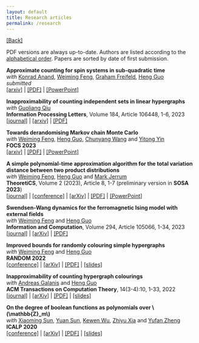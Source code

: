 ```yaml
---
layout: default
title: Research articles
permalink: /research
---
```


[[Back]](/)

PDF versions are always up-to-date. Authors are listed according to the [alphabetical order](https://en.wikipedia.org/wiki/Hardy-Littlewood_Rule). Papers are sorted by date of first submission. 

**Approximate counting for spin systems in sub-quadratic time**  
*with* [Konrad Anand](https://dblp.org/pid/264/4971.html), [Weiming Feng](https://fwm94.github.io/), [Graham Freifeld](https://www.inf.ed.ac.uk/people/students/Graham_Freifeld.html), [Heng Guo](http://homepages.inf.ed.ac.uk/hguo/)  
*submitted*  
[[arxiv]](https://arxiv.org/abs/2306.14867) | [[PDF]](/assets/papers/sub_quadratic_counting.pdf) | [[PowerPoint]](/assets/slides/subquadratic.pptx)

**Inapproximability of counting independent sets in linear hypergraphs**  
*with* [Guoliang Qiu](https://dblp.org/pid/256/7803-1.html)  
**Information Processing Letters**, Volume 184, Article 106448, 1-6, 2023  
[[journal]](https://doi.org/10.1016/j.ipl.2023.106448) | [[arxiv]](https://arxiv.org/abs/2212.03072) | [[PDF]](/assets/papers/linear_indset_hardness.pdf)

**Towards derandomising Markov chain Monte Carlo**  
*with* [Weiming Feng](https://fwm94.github.io/), [Heng Guo](http://homepages.inf.ed.ac.uk/hguo/), [Chunyang Wang](https://wcysai.com/) and [Yitong Yin](http://tcs.nju.edu.cn/yinyt/)  
**FOCS 2023**  
[[arxiv]](https://arxiv.org/abs/2211.03487v2) | [[PDF]](/assets/papers/cttp_derandomisation.pdf) | [[PowerPoint]](/assets/slides/cttp_barc.pptx)

**A simple polynomial-time approximation algorithm for the total variation distance between two product distributions**  
*with* [Weiming Feng](https://fwm94.github.io/), [Heng Guo](http://homepages.inf.ed.ac.uk/hguo/) and [Mark Jerrum](https://webspace.maths.qmul.ac.uk/m.jerrum/)  
**TheoretiCS**, Volume 2 (2023), Article 8, 1-7 (preliminary version in **SOSA 2023**)  
[[journal]](https://theoretics.episciences.org/11465) | [[conference]](https://doi.org/10.1137/1.9781611977585.ch30) | [[arXiv]](https://arxiv.org/abs/2208.00740v3) | [[PDF]](/assets/papers/dtv_alg.pdf) | [[PowerPoint]](/assets/slides/dtv_oxford.pptx)

**Swendsen-Wang dynamics for the ferromagnetic Ising model with external fields**  
*with* [Weiming Feng](https://fwm94.github.io/) and [Heng Guo](http://homepages.inf.ed.ac.uk/hguo/)  
**Information and Computation**, Volume 294, Article 105066, 1-34, 2023  
[[journal]](https://doi.org/10.1016/j.ic.2023.105066) | [[arXiv]](https://arxiv.org/abs/2205.01985v2) | [[PDF]](/assets/papers/grand_model.pdf)

**Improved bounds for randomly colouring simple hypergraphs**  
*with* [Weiming Feng](https://fwm94.github.io/) and [Heng Guo](http://homepages.inf.ed.ac.uk/hguo/)  
**RANDOM 2022**  
[[conference]](https://doi.org/10.4230/LIPIcs.APPROX/RANDOM.2022.25) | [[arXiv]](https://arxiv.org/abs/2202.05554) | [[PDF]](/assets/papers/linear_lll.pdf) | [[slides]](/assets/slides/linear_lll_slides.pdf)

**Inapproximability of counting hypergraph colourings**  
*with* [Andreas Galanis](https://www.cs.ox.ac.uk/people/andreas.galanis/myindex.html) and [Heng Guo](http://homepages.inf.ed.ac.uk/hguo/)  
**ACM Transactions on Computation Theory**, 14(3-4):10, 1-33, 2022  
[[journal]](https://doi.org/10.1145/3558554) | [[arXiv]](https://arxiv.org/abs/2107.05486) | [[PDF]](/assets/papers/hc_hardness.pdf) | [[slides]](/assets/slides/hc_hardness_slides.pdf)

**On the degree of boolean functions as polynomials over \\(\mathbb{Z}_m\\)**  
*with* [Xiaoming Sun](http://theory.ict.ac.cn/en/), [Yuan Sun](https://theory.ict.ac.cn/en/), [Kewen Wu](https://shlw.github.io/), [Zhiyu Xia](https://s13ashell.github.io/) and [Yufan Zheng](https://www.cs.umd.edu/people/phonebook/grad-student)  
**ICALP 2020**  
[[conference]](https://doi.org/10.4230/LIPIcs.ICALP.2020.100) | [[arXiv]](https://arxiv.org/abs/1910.12458) | [[PDF]](/assets/papers/degm.pdf) | [[slides]](/assets/slides/degm_icalp20.pdf)
